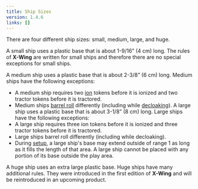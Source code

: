 ```yaml
---
title: Ship Sizes
version: 1.4.6
links: []
---
```


There are four different ship sizes: small, medium, large, and huge.

A small ship uses a plastic base that is about 1-9/16” (4 cm) long. The rules
of **X-Wing** are written for small ships and therefore there are no special
exceptions for small ships.

A medium ship uses a plastic base that is about 2-3/8” (6 cm) long. Medium
ships have the following exceptions:

- A medium ship requires two [ion](/rules/Ion) tokens before it is ionized and two tractor
  tokens before it is tractored.
- Medium ships [barrel roll](/rules/Barrel_Roll) differently (including while [decloaking](/rules/Cloak)).
  A large ship uses a plastic base that is about 3-1/8” (8 cm) long. Large ships
  have the following exceptions:
- A large ship requires three ion tokens before it is ionized and three
  tractor tokens before it is tractored.
- Large ships barrel roll differently (including while decloaking).
- During [setup](/rules/Setup), a large ship's base may extend outside of range 1 as long
  as it fills the length of that area. A large ship cannot be placed with any
  portion of its base outside the play area.

A huge ship uses an extra large plastic base. Huge ships have many additional
rules. They were introduced in the first edition of
**X-Wing** and will be
reintroduced in an upcoming product.
